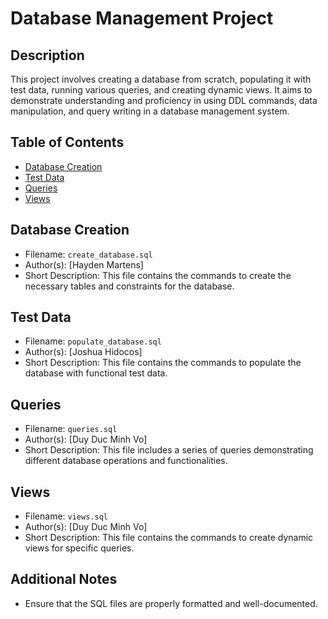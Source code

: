 
# Database Management Project

## Description
This project involves creating a database from scratch, populating it with test data, running various queries, and creating dynamic views. It aims to demonstrate understanding and proficiency in using DDL commands, data manipulation, and query writing in a database management system.

## Table of Contents
- [Database Creation](#database-creation)
- [Test Data](#test-data)
- [Queries](#queries)
- [Views](#views)

## Database Creation
- Filename: `create_database.sql`
- Author(s): [Hayden Martens]
- Short Description: This file contains the commands to create the necessary tables and constraints for the database.

## Test Data
- Filename: `populate_database.sql`
- Author(s): [Joshua Hidocos]
- Short Description: This file contains the commands to populate the database with functional test data.

## Queries
- Filename: `queries.sql`
- Author(s): [Duy Duc Minh Vo]
- Short Description: This file includes a series of queries demonstrating different database operations and functionalities.

## Views
- Filename: `views.sql`
- Author(s): [Duy Duc Minh Vo]
- Short Description: This file contains the commands to create dynamic views for specific queries.


## Additional Notes
- Ensure that the SQL files are properly formatted and well-documented.

